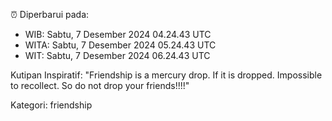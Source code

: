 ⏰ Diperbarui pada:
- WIB: Sabtu, 7 Desember 2024 04.24.43 UTC
- WITA: Sabtu, 7 Desember 2024 05.24.43 UTC
- WIT: Sabtu, 7 Desember 2024 06.24.43 UTC

Kutipan Inspiratif:
"Friendship is a mercury drop. If it is dropped. Impossible to recollect. So do not drop your friends!!!!"


Kategori: friendship

